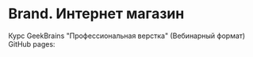 # Brand. Интернет магазин

Курс GeekBrains "Профессиональная верстка" (Вебинарный формат)  
GitHub pages:
